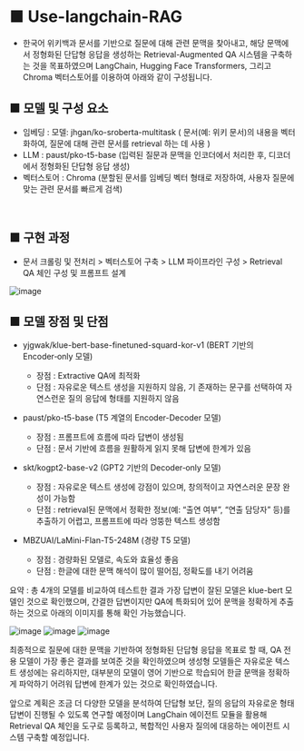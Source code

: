 # ■ Use-langchain-RAG
- 한국어 위키백과 문서를 기반으로 질문에 대해 관련 문맥을 찾아내고, 해당 문맥에서 정형화된 단답형 응답을 생성하는 Retrieval-Augmented QA 시스템을 구축하는 것을
  목표하였으며 LangChain, Hugging Face Transformers, 그리고 Chroma 벡터스토어를 이용하여 아래와 같이 구성됩니다.
  <br>
  
## ■ 모델 및 구성 요소
 - 임베딩 : 모델: jhgan/ko-sroberta-multitask ( 문서(예: 위키 문서)의 내용을 벡터화하여, 질문에 대해 관련 문서를 retrieval 하는 데 사용 )
 - LLM : paust/pko-t5-base (입력된 질문과 문맥을 인코더에서 처리한 후, 디코더에서 정형화된 단답형 응답 생성)
 - 벡터스토어 : Chroma (분할된 문서를 임베딩 벡터 형태로 저장하여, 사용자 질문에 맞는 관련 문서를 빠르게 검색)
 <br>
 
## ■ 구현 과정 
 - 문서 크롤링 및 전처리 > 벡터스토어 구축 >  LLM 파이프라인 구성 > Retrieval QA 체인 구성 및 프롬프트 설계

![image](https://github.com/user-attachments/assets/0a317c6f-2ed5-454e-9f7c-c5c85bc1d598)
 <br>

 ## ■ 모델 장점 및 단점 
 - yjgwak/klue-bert-base-finetuned-squard-kor-v1 (BERT 기반의 Encoder‑only 모델)

   - 장점 : Extractive QA에 최적화
   - 단점 : 자유로운 텍스트 생성을 지원하지 않음, 기 존재하는 문구를 선택하여 자연스런운 질의 응답에 형태를 지원하지 않음
  
- paust/pko-t5-base (T5 계열의 Encoder-Decoder 모델) 

  - 장점 : 프롬프트에 흐름에 따라 답변이 생성됨
  - 단점 : 문서 기반에 흐름을 원활하게 읽지 못해 답변에 한계가 있음
 
- skt/kogpt2-base-v2 (GPT2 기반의 Decoder‑only 모델)

   - 장점 : 자유로운 텍스트 생성에 강점이 있으며, 창의적이고 자연스러운 문장 완성이 가능함
   - 단점 : retrieval된 문맥에서 정확한 정보(예: “출연 여부”, “연출 담당자” 등)를 추출하기 어렵고, 프롬프트에 따라 엉뚱한 텍스트 생성함
 
- MBZUAI/LaMini-Flan-T5-248M (경량 T5 모델)

   - 장점 : 경량화된 모델로, 속도와 효율성 좋음
   - 단점 : 한글에 대한 문맥 해석이 많이 떨어짐, 정확도를 내기 어려움
 

요약 : 총 4개의 모델를 비교하여 테스트한 결과 가장 답변이 잘된 모델은 klue-bert 모델인 것으로 확인했으며, 간결한 답변이지만 
        QA에 특화되어 있어 문맥을 정확하게 추출하는 것으로 아래의 이미지를 통해 확인 가능했습니다. 

![image](https://github.com/user-attachments/assets/146bf89d-bd39-439b-bf70-71259cde7fb6)
![image](https://github.com/user-attachments/assets/eb8cfd8e-6417-4dd6-b81b-8b5028399eda)
![image](https://github.com/user-attachments/assets/a87a5ef4-684e-48cf-8de7-a7ab7b439cd9)

최종적으로 질문에 대한 문맥을 기반하여 정형화된 단답형 응답을 목표로 할 때, QA 전용 모델이 가장 좋은 결과를 보여준 것을 확인하였으며 
생성형 모델들은 자유로운 텍스트 생성에는 유리하지만, 대부분의 모델이 영어 기반으로 학습되어 한글 문맥을 정확하게 파악하기 어려워 답변에 
한계가 있는 것으로 확인하였습니다. 

앞으로 계획은 조금 더 다양한 모델을 분석하여 단답형 보단, 질의 응답의 자유로운 형태 답변이 진행될 수 있도록 연구할 예정이며 
LangChain 에이전트 모듈을 활용해 Retrieval QA 체인을 도구로 등록하고, 복합적인 사용자 질의에 대응하는 에이전트 시스템 구축할 예정입니다. 


